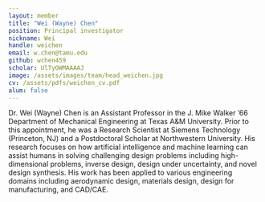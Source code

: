 ```yaml
---
layout: member
title: "Wei (Wayne) Chen"
position: Principal investigator
nickname: Wei
handle: weichen
email: w.chen@tamu.edu
github: wchen459
scholar: UlTyOWMAAAAJ
image: /assets/images/team/head_weichen.jpg
cv: /assets/pdfs/weichen_cv.pdf
alum: false
---
```

Dr. Wei (Wayne) Chen is an Assistant Professor in the J. Mike Walker ’66 Department of Mechanical Engineering at Texas A&M University. Prior to this appointment, he was a Research Scientist at Siemens Technology (Princeton, NJ) and a Postdoctoral Scholar at Northwestern University. His research focuses on how artificial intelligence and machine learning can assist humans in solving challenging design problems including high-dimensional problems, inverse design, design under uncertainty, and novel design synthesis. His work has been applied to various engineering domains including aerodynamic design, materials design, design for manufacturing, and CAD/CAE.
